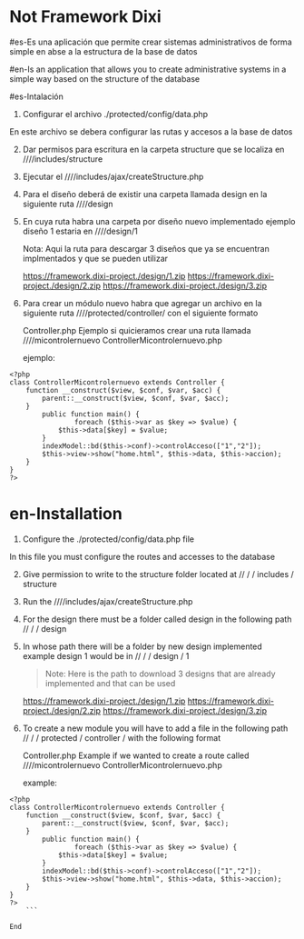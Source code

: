 # Not Framework Dixi 

#es-Es una aplicación que permite crear sistemas administrativos de forma simple en abse a la estructura de la base de datos
 
#en-Is an application that allows you to create administrative systems in a simple way based on the structure of the database

#es-Intalación

1. Configurar el archivo ./protected/config/data.php

En este archivo se debera configurar las rutas y accesos a la base de datos

2. Dar permisos para escritura en la carpeta structure que se localiza en  //<domain>/<directory>/includes/structure

3. Ejecutar el //<domain>/<directory>/includes/ajax/createStructure.php

4. Para el diseño deberá de existir una carpeta llamada design en la siguiente ruta //<domain>/<directory>/design

5. En cuya ruta habra una carpeta por diseño nuevo implementado ejemplo diseño 1 estaria en //<domain>/<directory>/design/1

    Nota: Aqui la ruta para descargar 3 diseños que ya se encuentran implmentados y que se pueden utilizar 

    https://framework.dixi-project./design/1.zip
    https://framework.dixi-project./design/2.zip
    https://framework.dixi-project./design/3.zip

6. Para crear un módulo nuevo habra que agregar un archivo en la siguiente ruta //<domain>/<directory>/protected/controller/ con el siguiente formato 

    Controller<NombredelControler>.php 
    Ejemplo si quicieramos crear una ruta llamada 
    //<domain>/<directory>/micontrolernuevo
    ControllerMicontrolernuevo.php

    ejemplo:

```
<?php
class ControllerMicontrolernuevo extends Controller {
    function __construct($view, $conf, $var, $acc) {
        parent::__construct($view, $conf, $var, $acc);
    }
        public function main() {
                foreach ($this->var as $key => $value) {
            $this->data[$key] = $value;
        }
        indexModel::bd($this->conf)->controlAcceso(["1","2"]);
        $this->view->show("home.html", $this->data, $this->accion);
    }
}
?>
```

# en-Installation

1. Configure the ./protected/config/data.php file

In this file you must configure the routes and accesses to the database

2. Give permission to write to the structure folder located at // <domain> / <directory> / includes / structure

3. Run the //<domain>/<directory>/includes/ajax/createStructure.php

4. For the design there must be a folder called design in the following path // <domain> / <directory> / design

5. In whose path there will be a folder by new design implemented example design 1 would be in // <domain> / <directory> / design / 1

    > Note: Here is the path to download 3 designs that are already implemented and that can be used

    https://framework.dixi-project./design/1.zip
    https://framework.dixi-project./design/2.zip
    https://framework.dixi-project./design/3.zip

6. To create a new module you will have to add a file in the following path // <domain> / <directory> / protected / controller / with the following format

    Controller<NombredelControler>.php 
    Example if we wanted to create a route called
    //<domain>/<directory>/micontrolernuevo
    ControllerMicontrolernuevo.php

    example:

```
<?php
class ControllerMicontrolernuevo extends Controller {
    function __construct($view, $conf, $var, $acc) {
        parent::__construct($view, $conf, $var, $acc);
    }
        public function main() {
                foreach ($this->var as $key => $value) {
            $this->data[$key] = $value;
        }
        indexModel::bd($this->conf)->controlAcceso(["1","2"]);
        $this->view->show("home.html", $this->data, $this->accion);
    }
}
?>
    ```

End